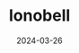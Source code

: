 ---  
layout: startup_page  
title: "Ionobell"  
id: "ionobell.com"  
permalink: "/ionobellionobell.com03262024/"  
website: "https://www.ionobell.com/"  
funding_round: "Seed+"  
funding_amount: "$3.9M"  
investors: "Dynamo Ventures, Trucks VC"  
about: "Ionobell develops silicon-forward batteries offering manufacturers better energy at lower costs. Their 'drop-in solution' allows existing battery production facilities to upgrade without massive capital expenditure, addressing the high costs and lengthy processes of traditional battery manufacturing. This innovation leads to greater range, faster charging, and lower costs for automotive and other applications."  
markets: "Automotive, Energy Storage, Manufacturing"  
hq: "San Jose, California, United States"  
founded_year: "2017"  
linkedin: "https://www.linkedin.com/company/ionobell"  
twitter: ""  
instagram: ""  
facebook: ""  
crunchbase: "https://www.crunchbase.com/organization/ionobell"  
pitchbook: "https://pitchbook.com/profiles/company/438381-91"  

date_display: "26-Mar-2024"  
date: "2024-03-26"

# SEO Optimization  
meta_title: "Ionobell - Seed+ Funding ($3.9M)"  
meta_description: "Ionobell, Ionobell develops silicon-forward batteries offering manufacturers better energy at lower costs. Their 'drop-in solution' allows existing battery prod..."  
meta_keywords: "Ionobell, Automotive, Energy Storage, Manufacturing, Seed+ funding"  
canonical_url: "https://startup.projectstartups.com/ionobellionobell.com03262024/"  
---
